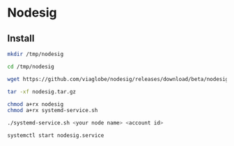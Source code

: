 # Nodesig

## Install
```sh
mkdir /tmp/nodesig
```
```sh
cd /tmp/nodesig
```
```sh
wget https://github.com/viaglobe/nodesig/releases/download/beta/nodesig.tar.gz
```
```sh
tar -xf nodesig.tar.gz
```
```sh
chmod a+rx nodesig
chmod a+rx systemd-service.sh
```
```sh
./systemd-service.sh <your node name> <account id>
```
```sh
systemctl start nodesig.service
```